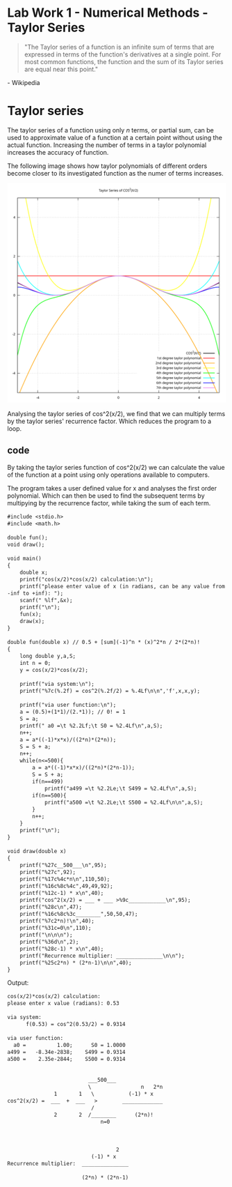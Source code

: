 # Lab Work 1 - Numerical Methods - Taylor Series

>"The Taylor series of a function is an infinite sum of terms that are expressed in terms of the function's
derivatives at a single point. For most common functions, the function and the sum of its Taylor series are
equal near this point."

\- Wikipedia

# Taylor series
The taylor series of a function using only _n_ terms, or partial sum, can be used to approximate value of a
function at a certain point without using the actual function. Increasing the number of terms in a taylor
polynomial increases the accuracy of function.

The following image shows how taylor polynomials of different orders become closer to its investigated function
as the numer of terms increases.

<p align="center">
  <img alt="Taylor series of different orders" src="https://github.com/jnkptl/RTR-105/blob/master/works/1lw_series/img_taylor_series_23.svg">
</p>

Analysing the taylor series of cos^2(x/2), we find that we can multiply terms by the taylor series' recurrence factor.
Which reduces the program to a loop.

## code
By taking the taylor series function of cos^2(x/2) we can calculate the value of the function at a point using
only operations available to computers.

The program takes a user defined value for x and analyses the first order polynomial. Which can then be used
to find the subsequent terms by multipying by the recurrence factor, while taking the sum of each term.

```
#include <stdio.h>
#include <math.h>

double fun();
void draw();

void main()
{
	double x;
	printf("cos(x/2)*cos(x/2) calculation:\n");
	printf("please enter value of x (in radians, can be any value from -inf to +inf): ");
	scanf(" %lf",&x);
	printf("\n");
	fun(x);
	draw(x);
}

double fun(double x) // 0.5 + [sum](-1)^n * (x)^2*n / 2*(2*n)!
{
	long double y,a,S;
	int n = 0;
	y = cos(x/2)*cos(x/2);
	
	printf("via system:\n");
	printf("%7c(%.2f) = cos^2(%.2f/2) = %.4Lf\n\n",'f',x,x,y);
	
	printf("via user function:\n");
	a = (0.5)+(1*1)/(2.*1)); // 0! = 1
	S = a;
	printf(" a0 =\t %2.2Lf;\t S0 = %2.4Lf\n",a,S);
	n++;
	a = a*((-1)*x*x)/((2*n)*(2*n));
	S = S + a;
	n++;
	while(n<=500){
		a = a*((-1)*x*x)/((2*n)*(2*n-1));
		S = S + a;
		if(n==499)
			printf("a499 =\t %2.2Le;\t S499 = %2.4Lf\n",a,S);
		if(n==500){
			printf("a500 =\t %2.2Le;\t S500 = %2.4Lf\n\n",a,S);
		}
		n++;
	}
	printf("\n");
}

void draw(double x)
{
	printf("%27c__500___\n",95);
	printf("%27c",92);
	printf("%17c%4c*n\n",110,50);
	printf("%16c%8c%4c",49,49,92);
	printf("%12c-1) * x\n",40);
	printf("cos^2(x/2) = ___ + ___ >%9c____________\n",95);
	printf("%28c\n",47);
	printf("%16c%8c%3c________",50,50,47);
	printf("%7c2*n)!\n",40);
	printf("%31c=0\n",110);
	printf("\n\n\n");
	printf("%36d\n",2);
	printf("%28c-1) * x\n",40);
	printf("Recurrence multiplier: _______________\n\n");
	printf("%25c2*n) * (2*n-1)\n\n",40);
}
```
Output:
```
cos(x/2)*cos(x/2) calculation:
please enter x value (radians): 0.53

via system:
      f(0.53) = cos^2(0.53/2) = 0.9314

via user function:
  a0 =          1.00;      S0 = 1.0000
a499 =   -8.34e-2838;    S499 = 0.9314
a500 =    2.35e-2844;    S500 = 0.9314


                          ___500___
                          \                n   2*n
               1       1   \           (-1) * x
cos^2(x/2) =  ___  +  ___   >        _____________
                           /
               2       2  /________      (2*n)!
                              n=0



                                   2
                           (-1) * x
Recurrence multiplier:  _______________

                        (2*n) * (2*n-1)

```
